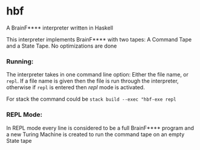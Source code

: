 # hbf
A BrainF**** interpreter written in Haskell

This interpreter implements BrainF**** with two tapes: A Command Tape and a State Tape.
No optimizations are done

### Running:
The interpreter takes in one command line option: Either the file name, or `repl`. If a file name is given then the file is run through the interpreter, otherwise if `repl` is entered then *repl* mode is activated.

For stack the command could be `stack build --exec "hbf-exe repl`

### REPL Mode:
In REPL mode every line is considered to be a full BrainF**** program and a new Turing Machine is created to run the command tape on an empty State tape